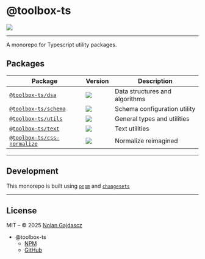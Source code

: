 # @toolbox-ts

![](https://img.shields.io/badge/coverage-100%25-brightgreen)

---

A monorepo for Typescript utility packages.

## Packages

| Package                                                 | Version                                                                                                                       | Description                    |
| ------------------------------------------------------- | ----------------------------------------------------------------------------------------------------------------------------- | ------------------------------ |
| [`@toolbox-ts/dsa`](./packages/dsa)                     | [![](https://img.shields.io/npm/v/@toolbox-ts/dsa?label=)](https://www.npmjs.com/package/@toolbox-ts/dsa)                     | Data structures and algorithms |
| [`@toolbox-ts/schema`](./packages/schema)               | [![](https://img.shields.io/npm/v/@toolbox-ts/schema?label=)](https://www.npmjs.com/package/@toolbox-ts/schema)               | Schema configuration utility   |
| [`@toolbox-ts/utils`](./packages/utils)                 | [![](https://img.shields.io/npm/v/@toolbox-ts/utils?label=)](https://www.npmjs.com/package/@toolbox-ts/utils)                 | General types and utilities    |
| [`@toolbox-ts/text`](./packages/text)                   | [![](https://img.shields.io/npm/v/@toolbox-ts/text?label=)](https://www.npmjs.com/package/@toolbox-ts/text)                   | Text utilities                 |
| [`@toolbox-ts/css-normalize`](./packages/css-normalize) | [![](https://img.shields.io/npm/v/@toolbox-ts/css-normalize?label=)](https://www.npmjs.com/package/@toolbox-ts/css-normalize) | Normalize reimagined           |

---

## Development

This monorepo is built using [`pnpm`](https://pnpm.io) and
[`changesets`](https://github.com/changesets/changesets)

---

## License

MIT – © 2025 [Nolan Gajdascz](https://github.com/gajdascz)

- @toolbox-ts
  - [NPM](https://www.npmjs.com/org/toolbox-ts)
  - [GitHub](https://github.com/toolbox-ts/toolbox-ts)

